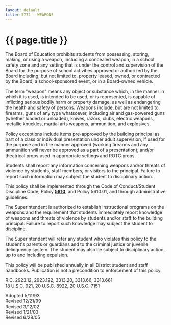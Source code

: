 ```yaml
---
layout: default
title: 5772 - WEAPONS
---
```


{{ page.title }}
================

The Board of Education prohibits students from possessing, storing,
making, or using a weapon, including a concealed weapon, in a school
safety zone and any setting that is under the control and supervision of
the Board for the purpose of school activities approved or authorized by
the Board including, but not limited to, property leased, owned, or
contracted by the Board, a school-sponsored event, or in a Board-owned
vehicle.

The term "weapon" means any object or substance which, in the manner in
which it is used, is intended to be used, or is represented, is capable
of inflicting serious bodily harm or property damage, as well as
endangering the health and safety of persons. Weapons include, but are
not limited to, firearms, guns of any type whatsoever, including air and
gas-powered guns (whether loaded or unloaded), knives, razors, clubs,
electric weapons, metallic knuckles, martial arts weapons, ammunition,
and explosives.

Policy exceptions include items pre-approved by the building principal
as part of a class or individual presentation under adult supervision,
if used for the purpose and in the manner approved (working firearms and
any ammunition will never be approved as a part of a presentation);
and/or theatrical props used in appropriate settings and ROTC props.

Students shall report any information concerning weapons and/or threats
of violence by students, staff members, or visitors to the principal.
Failure to report such information may subject the student to
disciplinary action.

This policy shall be implemented through the Code of Conduct/Student
Discipline Code, Policy [**5610**](po5610.md), and Policy 5610.01, and
through administrative guidelines.

The Superintendent is authorized to establish instructional programs on
the weapons and the requirement that students immediately report
knowledge of weapons and threats of violence by students and/or staff to
the building principal. Failure to report such knowledge may subject the
student to discipline.

The Superintendent will refer any student who violates this policy to
the student's parents or guardians and to the criminal justice or
juvenile delinquency system. The student may also be subject to
disciplinary action, up to and including expulsion.

This policy will be published annually in all District student and staff
handbooks. Publication is not a precondition to enforcement of this
policy.

R.C. 2923.12, 2923.122, 3313.20, 3313.66, 3313.661\
 18 U.S.C. 921, 20 U.S.C. 8922, 20 U.S.C. 7151

Adopted 5/11/93\
 Revised 12/21/99\
 Revised 3/12/02\
 Revised 1/21/03\
 Revised 6/28/05
